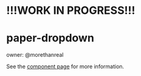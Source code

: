 !!!WORK IN PROGRESS!!!
=======================

paper-dropdown
=============

owner: @morethanreal

See the [component page](http://polymer-project.org/docs/elements/core-elements.html#paper-dropdown) for more information.
